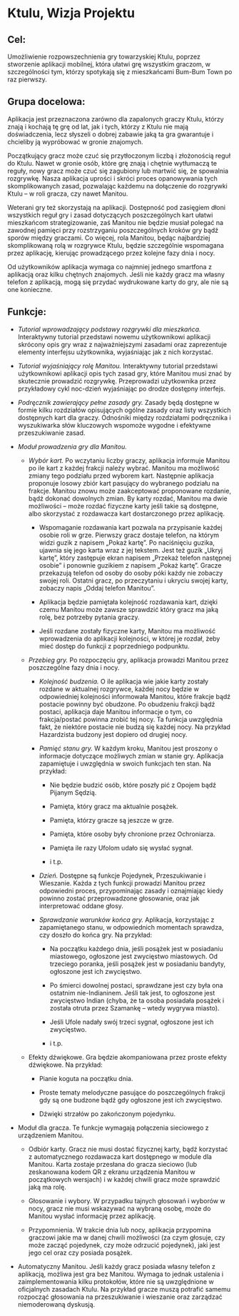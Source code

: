 # Ktulu, Wizja Projektu

## Cel:

Umożliwienie rozpowszechnienia gry towarzyskiej Ktulu, poprzez stworzenie aplikacji mobilnej, która ułatwi grę wszystkim graczom, w szczególności tym, którzy spotykają się z mieszkańcami Bum-Bum Town po raz pierwszy.

## Grupa docelowa:

Aplikacja jest przeznaczona zarówno dla zapalonych graczy Ktulu, którzy znają i kochają tę grę od lat, jak i tych, którzy z Ktulu nie mają doświadczenia, lecz słyszeli o dobrej zabawie jaką ta gra gwarantuje i chcieliby ją wypróbować w gronie znajomych.

Początkujący gracz może czuć się przytłoczonym liczbą i złożonością reguł do Ktulu. Nawet w gronie osób, które grę znają i chętnie wytłumaczą te reguły, nowy gracz może czuć się zagubiony lub martwić się, że spowalnia rozgrywkę. Nasza aplikacja uprości i skróci proces opanowywania tych skomplikowanych zasad, pozwalając każdemu na dołączenie do rozgrywki Ktulu – w roli gracza, czy nawet Manitou.

Weterani gry też skorzystają na aplikacji. Dostępność pod zasięgiem dłoni wszystkich reguł gry i zasad dotyczących poszczególnych kart ułatwi mieszkańcom strategizowanie, zaś Manitou nie będzie musiał polegać na zawodnej pamięci przy rozstrzyganiu poszczególnych kroków gry bądź sporów między graczami. Co więcej, rola Manitou, będąc najbardziej skomplikowaną rolą w rozgrywce Ktulu, będzie szczególnie wspomagana przez aplikację, kierując prowadzącego przez kolejne fazy dnia i nocy.

Od użytkowników aplikacja wymaga co najmniej jednego smartfona z aplikacją oraz kilku chętnych znajomych. Jeśli nie każdy gracz ma własny telefon z aplikacją, mogą się przydać wydrukowane karty do gry, ale nie są one konieczne.

## Funkcje:

- *Tutorial wprowadzający podstawy rozgrywki dla mieszkańca.* Interaktywny tutorial przedstawi nowemu użytkownikowi aplikacji skrócony opis gry wraz z najważniejszymi zasadami oraz zaprezentuje elementy interfejsu użytkownika, wyjaśniając jak z nich korzystać.

- *Tutorial wyjaśniający rolę Manitou.* Interaktywny tutorial przedstawi użytkownikowi aplikacji opis tych zasad gry, które Manitou musi znać by skutecznie prowadzić rozgrywkę. Przeprowadzi użytkownika przez przykładowy cykl noc-dzień wyjaśniając po drodze dostępny interfejs.

- *Podręcznik zawierający pełne zasady gry.* Zasady będą dostępne w formie kilku rozdziałów opisujących ogólne zasady oraz listy wszystkich dostępnych kart dla graczy. Odnośniki między rozdziałami podręcznika i wyszukiwarka słów kluczowych wspomoże wygodne i efektywne przeszukiwanie zasad.

- *Moduł prowadzenia gry dla Manitou.*

    - *Wybór kart.* Po wczytaniu liczby graczy, aplikacja informuje Manitou po ile kart z każdej frakcji należy wybrać. Manitou ma możliwość zmiany tego podziału przed wyborem kart. Następnie aplikacja proponuje losowy zbiór kart pasujący do wybranego podziału na frakcje. Manitou znowu może zaakceptować proponowane rozdanie, bądź dokonać dowolnych zmian. By karty rozdać, Manitou ma dwie możliwości – może rozdać fizyczne karty jeśli takie są dostępne, albo skorzystać z rozdawacza kart dostarczonego przez aplikację.

        - Wspomaganie rozdawania kart pozwala na przypisanie każdej osobie roli w grze. Pierwszy gracz dostaje telefon, na którym widzi guzik z napisem „Pokaż kartę”. Po naciśnięciu guzika, ujawnia się jego karta wraz z jej tekstem. Jest też guzik „Ukryj kartę”, który zastępuje ekran napisem „Przekaż telefon następnej osobie” i ponownie guzikiem z napisem „Pokaż kartę”. Gracze przekazują telefon od osoby do osoby póki każdy nie zobaczy swojej roli. Ostatni gracz, po przeczytaniu i ukryciu swojej karty, zobaczy napis „Oddaj telefon Manitou”.

        - Aplikacja będzie pamiętała kolejność rozdawania kart, dzięki czemu Manitou może zawsze sprawdzić który gracz ma jaką rolę, bez potrzeby pytania graczy.

        - Jeśli rozdane zostały fizyczne karty, Manitou ma możliwość wprowadzenia do aplikacji kolejności, w której je rozdał, żeby mieć dostęp do funkcji z poprzedniego podpunktu.

    - *Przebieg gry.* Po rozpoczęciu gry, aplikacja prowadzi Manitou przez poszczególne fazy dnia i nocy.

        - *Kolejność budzenia.* O ile aplikacja wie jakie karty zostały rozdane w aktualnej rozgrywce, każdej nocy będzie w odpowiedniej kolejności informowała Manitou, które frakcje bądź postacie powinny być obudzone. Po obudzeniu frakcji bądź postaci, aplikacja daje Manitou informacje o tym, co frakcja/postać powinna zrobić tej nocy. Ta funkcja uwzględnia fakt, że niektóre postacie nie budzą się każdej nocy. Na przykład Hazardzista budzony jest dopiero od drugiej nocy. 

        - *Pamięć stanu gry.* W każdym kroku, Manitou jest proszony o informacje dotyczące możliwych zmian w stanie gry. Aplikacja zapamiętuje i uwzględnia w swoich funkcjach ten stan. Na przykład:

            - Nie będzie budzić osób, które poszły pić z Opojem bądź Pijanym Sędzią.

            - Pamięta, który gracz ma aktualnie posążek.

            - Pamięta, którzy gracze są jeszcze w grze.

            - Pamięta, które osoby były chronione przez Ochroniarza.

            - Pamięta ile razy Ufolom udało się wysłać sygnał.

            - i t.p.

        - *Dzień.* Dostępne są funkcje Pojedynek, Przeszukiwanie i Wieszanie. Każda z tych funkcji prowadzi Manitou przez odpowiedni proces, przypominając zasady i oznajmiając kiedy powinno zostać przeprowadzone głosowanie, oraz jak interpretować oddane głosy.

        - *Sprawdzanie warunków końca gry.* Aplikacja, korzystając z zapamiętanego stanu, w odpowiednich momentach sprawdza, czy doszło do końca gry. Na przykład:

            - Na początku każdego dnia, jeśli posążek jest w posiadaniu miastowego, ogłoszone jest zwycięstwo miastowych. Od trzeciego poranka, jeśli posążek jest w posiadaniu bandyty, ogłoszone jest ich zwycięstwo.

            - Po śmierci dowolnej postaci, sprawdzane jest czy była ona ostatnim nie-Indianinem. Jeśli tak jest, to ogłoszone jest zwycięstwo Indian (chyba, że ta osoba posiadała posążek i została otruta przez Szamankę – wtedy wygrywa miasto).

            - Jeśli Ufole nadały swój trzeci sygnał, ogłoszone jest ich zwycięstwo.

            - i t.p.

    - Efekty dźwiękowe. Gra będzie akompaniowana przez proste efekty dźwiękowe. Na przykład:

        - Pianie koguta na początku dnia.

        - Proste tematy melodyczne pasujące do poszczególnych frakcji gdy są one budzone bądź gdy ogłoszone jest ich zwycięstwo.

        - Dźwięki strzałów po zakończonym pojedynku.

- Moduł dla gracza. Te funkcje wymagają połączenia sieciowego z urządzeniem Manitou.

    - Odbiór karty. Gracz nie musi dostać fizycznej karty, bądź korzystać z automatycznego rozdawacza kart dostępnego w module dla Manitou. Karta zostaje przesłana do gracza sieciowo (lub zeskanowana kodem QR z ekranu urządzenia Manitou w początkowych wersjach) i w każdej chwili gracz może sprawdzić jaką ma rolę.

    - Głosowanie i wybory. W przypadku tajnych głosowań i wyborów w nocy, gracz nie musi wskazywać na wybraną osobę, może do Manitou wysłać informację przez aplikację.

    - Przypomnienia. W trakcie dnia lub nocy, aplikacja przypomina graczowi jakie ma w danej chwili możliwości (za czym głosuje, czy może zacząć pojedynek, czy może odrzucić pojedynek), jaki jest jego cel oraz czy posiada posążek.

- Automatyczny Manitou. Jeśli każdy gracz posiada własny telefon z aplikacją, możliwa jest gra bez Manitou. Wymaga to jednak ustalenia i zaimplementowania kilku protokołów, które nie są uwzględnione w oficjalnych zasadach Ktulu. Na przykład gracze muszą potrafić samemu rozpocząć głosowania na przeszukiwanie i wieszanie oraz zarządzać niemoderowaną dyskusją.
